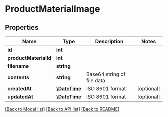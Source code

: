 # ProductMaterialImage

## Properties
Name | Type | Description | Notes
------------ | ------------- | ------------- | -------------
**id** | **int** |  | 
**productMaterialId** | **int** |  | 
**filename** | **string** |  | 
**contents** | **string** | Base64 string of file data | 
**createdAt** | [**\DateTime**](\DateTime.md) | ISO 8601 format | [optional] 
**updatedAt** | [**\DateTime**](\DateTime.md) | ISO 8601 format | [optional] 

[[Back to Model list]](../README.md#documentation-for-models) [[Back to API list]](../README.md#documentation-for-api-endpoints) [[Back to README]](../README.md)



